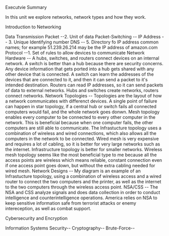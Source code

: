 Executvie Summary

In this unit we explore networks, network types and how they work. 

Introduction to Networking

Data Transmission
Packet --2. Unit of data
Packet-Switching -- 
IP Address -- 3. Unique Identifying number
DNS -- 5.  Directory fo IP address common names; for example 51.239.26.214 may be the IP address of amazon.com
Protocol --1. Set of rules to allow devices to communicate
Network Hardware -- A hubs, switches, and routers connect devices on an internal network. A switch is better than a hub because there are security concerns.  Any device information that gets ported into a hub gets shared with any other device that is connected. A switch can learn the addresses of the devices that are connected to it, and then it can send a packet to it's intended destination. Routers can read IP addresses, so it can send packets of data to external networks. Hubs and switches create networks, routers connect networks.
Network Topologies -- Topologies are the layout of how a network communicates with differenct devices. A single point of failure can happen in star topology, if a central hub or switch fails all connected computers would fail, and the whole network goes donwn. Mesh topology enables every computer to be connected to every other computer in the network. This is beneficial because when one computer fails, the other computers are still able to communicate. The Infrastucture topology uses a combination of wireless and wired connections, which also allows all the computers in the network to be connected.  Wired mesh is very expensive and requires a lot of cabling, so it is better for very large networks such as the internet. Infrastructure topology is better for smaller networks. Wireless mesh topology seems like the most beneficial type to me because all the access points are wireless which means reliable, constant connection even if one access point goes down, but without the extra cabling needed for wired mesh.
Network Designs -- My diagram is an example of an Infrastucture topology, using a combination of wireless access and a wired router to connect the two computers and the printer, as well as the internet to the two computers through the wireless access point.
NSA/CSS -- The NSA and CSS analyze signals and does data collection in order to conduct intelligence and counterintelligence operations. America relies on NSA to keep sensitive information safe from terrorist attacks or enemy intereception, as well as combat support.

Cybersecurity and Encryption

Information Systems Security--
Cryptography--
Brute-Force--
